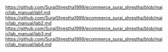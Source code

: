https://github.com/SurajShrestha1999/ecommerce_suraj_shrestha/blob/main/lab_manual/lab1.md
https://github.com/SurajShrestha1999/ecommerce_suraj_shrestha/blob/main/lab_manual/lab2.md
https://github.com/SurajShrestha1999/ecommerce_suraj_shrestha/blob/main/lab_manual/lab3.md
https://github.com/SurajShrestha1999/ecommerce_suraj_shrestha/blob/main/lab_manual/lab4.md